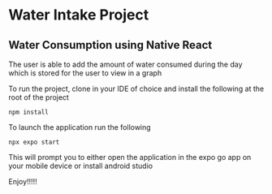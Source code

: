 # Water Intake Project

## Water Consumption using Native React

The user is able to add the amount of water consumed during the day which is stored for the user to view in a graph

To run the project, clone in your IDE of choice and install the following at the root of the project

`npm install`

To launch the application run the following

`npx expo start`

This will prompt you to either open the application in the expo go app on your mobile device or install android studio


Enjoy!!!!!
